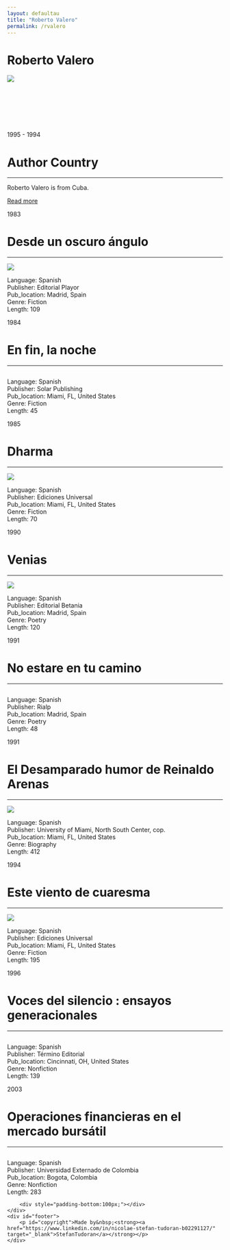 ```yaml
---
layout: defaultau
title: "Roberto Valero"
permalink: /rvalero
---
```

<!-- partial:index.partial.html -->
<div class="content">
    <h1>Roberto Valero</h1>
    <div class="quote">
        <div><img src="https://editorialhypermedia.com/wp-content/uploads/2020/05/Roberto-Valero.jpg" class="logo"></div>
    </div>
    <div class="timeline">
        <div style="padding-bottom:100px;"></div>
        <div class="block">
            <div class="date right"><p class="right">1995 - 1994</p></div>
            <div class="dot"></div>
            <div class="left first">
                <h1>Author Country</h1><hr>
            <p>Roberto Valero is from Cuba.</p>
                <a href="https://en.wikipedia.org/wiki/Roberto_Valero" target="_blank">Read more</a>
            </div>
        </div>
        <div class="block">
            <div class="date left"><p class="left">1983</p></div>
            <div class="dot"></div>
            <div class="right">
                <h1>Desde un oscuro ángulo</h1><hr>
                <p><img src="https://www.commoncrowbooks.com/pictures/0090033.jpg?v=1659734202"></p>
                <p>
                Language: Spanish<br/>
                Publisher: Editorial Playor<br/>
                Pub_location: Madrid, Spain<br/>
                Genre: Fiction<br/>
                Length: 109</p>
            </div>
        </div>
        <div class="block">
            <div class="date right"><p class="right">1984</p></div>
            <div class="dot"></div>
            <div class="left hide">
                <h1>En fin, la noche</h1><hr>
                <p><img src=""></p>
                <p>Language: Spanish<br/>
                Publisher: Solar Publishing<br/>
                Pub_location: Miami, FL, United States<br/>
                Genre: Fiction<br/>
                Length: 45</p>
            </div>
        </div>
        <div class="block">
            <div class="date left"><p class="left">1985</p></div>
            <div class="dot"></div>
            <div class="right hide">
                <h1>Dharma</h1><hr>
                <p><img src="https://pictures.abebooks.com/isbn/9780897293716-us.jpg"></p>
                <p>Language: Spanish<br/>
                Publisher: Ediciones Universal<br/>
                Pub_location: Miami, FL, United States<br/>
                Genre: Fiction<br/>
                Length: 70</p>
            </div>
        </div>
        <div class="block">
            <div class="date right"><p class="right">1990</p></div>
            <div class="dot"></div>
            <div class="left hide">
                <h1>Venias</h1><hr>
                <p><img src="https://www.commoncrowbooks.com/pictures/0090027.jpg?v=1659646279"></p>
                <p>Language: Spanish<br/>
                Publisher: Editorial Betania<br/>
                Pub_location: Madrid, Spain<br/>
                Genre: Poetry<br/>
                Length: 120</p>
            </div>
        </div>
        <div class="block">
            <div class="date right"><p class="left">1991</p></div>
            <div class="dot"></div>
            <div class="right hide">
                <h1>No estare en tu camino</h1><hr>
                <p><img src=""></p>
                <p>Language: Spanish<br/>
                Publisher: Rialp<br/>
                Pub_location: Madrid, Spain<br/>
                Genre: Poetry<br/>
                Length: 48</p>
            </div>
        </div>
        <div class="block">
            <div class="date right"><p class="right">1991</p></div>
            <div class="dot"></div>
            <div class="left hide">
                <h1>El Desamparado humor de Reinaldo Arenas</h1><hr>
                <p><img src="https://images-na.ssl-images-amazon.com/images/I/81oEuIYIEDL.jpg"></p>
                <p>Language: Spanish<br/>
                Publisher: University of Miami, North South Center, cop.<br/>
                Pub_location: Miami, FL, United States<br/>
                Genre: Biography<br/>
                Length: 412</p>
            </div>
        </div>
        <div class="block">
            <div class="date left"><p class="left">1994</p></div>
            <div class="dot"></div>
            <div class="right hide">
                <h1>Este viento de cuaresma</h1><hr>
                <p><img src="https://images-na.ssl-images-amazon.com/images/I/413MwU901HL.jpg"></p>
                <p>Language: Spanish<br/>
                Publisher: Ediciones Universal<br/>
                Pub_location: Miami, FL, United States<br/>
                Genre: Fiction<br/>
                Length: 195</p>
            </div>
        </div>
        <div class="block">
            <div class="date right"><p class="right">1996</p></div>
            <div class="dot"></div>
            <div class="left hide">
                <h1>Voces del silencio : ensayos generacionales</h1><hr>
                <p><img src=""></p>
                <p>Language: Spanish<br/>
                Publisher: Término Editorial<br/>
                Pub_location: Cincinnati, OH, United States<br/>
                Genre: Nonfiction<br/>
                Length: 139</p>
            </div>
        </div>
        <div class="block">
            <div class="date left"><p class="left">2003</p></div>
            <div class="dot"></div>
            <div class="right hide">
                <h1>Operaciones financieras en el mercado bursátil</h1><hr>
                <p><img src=""></p>
                <p>Language: Spanish<br/>
                Publisher: Universidad Externado de Colombia<br/>
                Pub_location: Bogota, Colombia<br/>
                Genre: Nonfiction<br/>
                Length: 283</p>
            </div>
        </div>
       
        <div style="padding-bottom:100px;"></div>
    </div>
    <div id="footer">
        <p id="copyright">Made by&nbsp;<strong><a href="https://www.linkedin.com/in/nicolae-stefan-tudoran-b02291127/" target="_blank">StefanTudoran</a></strong></p>
    </div>
</div>
<!-- partial -->
  <script src='https://cdnjs.cloudflare.com/ajax/libs/jquery/3.1.1/jquery.min.js'></script><script  src="assets/js/authorscript.js"></script>
